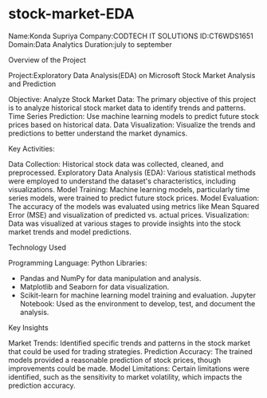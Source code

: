 # stock-market-EDA
Name:Konda Supriya
Company:CODTECH IT SOLUTIONS
ID:CT6WDS1651
Domain:Data Analytics
Duration:july to september

Overview of the Project

Project:Exploratory Data Analysis(EDA) on Microsoft Stock Market Analysis and Prediction 

Objective:
Analyze Stock Market Data: The primary objective of this project is to analyze historical stock market data to identify trends and patterns.
Time Series Prediction: Use machine learning models to predict future stock prices based on historical data.
Data Visualization: Visualize the trends and predictions to better understand the market dynamics.

Key Activities:

Data Collection: Historical stock data was collected, cleaned, and preprocessed.
Exploratory Data Analysis (EDA): Various statistical methods were employed to understand the dataset's characteristics, including visualizations.
Model Training: Machine learning models, particularly time series models, were trained to predict future stock prices.
Model Evaluation: The accuracy of the models was evaluated using metrics like Mean Squared Error (MSE) and visualization of predicted vs. actual prices.
Visualization: Data was visualized at various stages to provide insights into the stock market trends and model predictions.

 Technology Used

Programming Language: Python
Libraries: 
  - Pandas and NumPy for data manipulation and analysis.
  - Matplotlib and Seaborn for data visualization.
  - Scikit-learn for machine learning model training and evaluation.
Jupyter Notebook: Used as the environment to develop, test, and document the analysis.

 Key Insights

Market Trends: Identified specific trends and patterns in the stock market that could be used for trading strategies.
Prediction Accuracy: The trained models provided a reasonable prediction of stock prices, though improvements could be made.
Model Limitations: Certain limitations were identified, such as the sensitivity to market volatility, which impacts the prediction accuracy.

